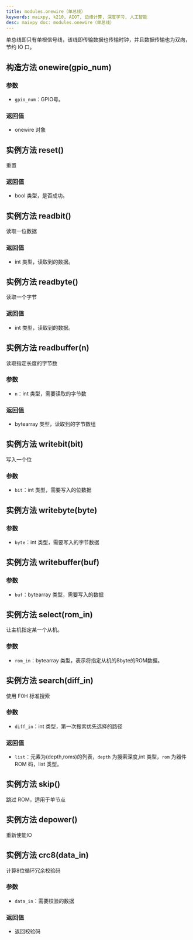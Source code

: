 ```yaml
---
title: modules.onewire（单总线）
keywords: maixpy, k210, AIOT, 边缘计算, 深度学习, 人工智能
desc: maixpy doc: modules.onewire（单总线）
---
```



单总线即只有单根信号线，该线即传输数据也传输时钟，并且数据传输也为双向，节约 IO 口。

## 构造方法 onewire(gpio_num)

### 参数

* `gpio_num`：GPIO号。

### 返回值

* onewire 对象

## 实例方法 reset()

重置

### 返回值

* bool 类型，是否成功。

## 实例方法 readbit()

读取一位数据

### 返回值

* int 类型，读取到的数据。

## 实例方法 readbyte()

读取一个字节

### 返回值

* int 类型，读取到的数据。

## 实例方法 readbuffer(n)

读取指定长度的字节数

### 参数

* `n`：int 类型，需要读取的字节数

### 返回值

* bytearray 类型，读取到的字节数组

## 实例方法 writebit(bit)

写入一个位

### 参数

* `bit`：int 类型，需要写入的位数据

## 实例方法 writebyte(byte)

### 参数

* `byte`：int 类型，需要写入的字节数据

## 实例方法 writebuffer(buf)

### 参数

* `buf`：bytearray 类型，需要写入的数据

## 实例方法 select(rom_in)

让主机指定某一个从机。

### 参数

* `rom_in`：bytearray 类型，表示将指定从机的8byte的ROM数据。

## 实例方法 search(diff_in)

使用 F0H 标准搜索

### 参数

* `diff_in`：int 类型，第一次搜索优先选择的路径

### 返回值

* `list`：元素为(depth,roms)的列表，`depth` 为搜索深度,int 类型，`rom` 为器件 ROM 码，list 类型。

## 实例方法 skip()

跳过 ROM，适用于单节点

## 实例方法 depower()

重新使能IO

## 实例方法 crc8(data_in)

计算8位循环冗余校验码

### 参数

* `data_in`：需要校验的数据

### 返回值

* 返回校验码